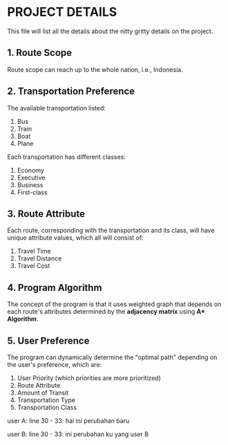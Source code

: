 # PROJECT DETAILS
This file will list all the details about the nitty gritty details on the project.

## 1. Route Scope 
Route scope can reach up to the whole nation, i.e., Indonesia.

## 2. Transportation Preference
The available transportation listed: 
1. Bus
2. Train
3. Boat
4. Plane

Each transportation has different classes: 
1. Economy
2. Executive
3. Business
4. First-class

## 3. Route Attribute
Each route, corresponding with the transportation and its class, will have unique attribute values, which all will consist of: 
1. Travel Time 
2. Travel Distance
3. Travel Cost

## 4. Program Algorithm 
The concept of the program is that it uses weighted graph that depends on each route's attributes determined by the **adjacency matrix** using __A* Algorithm__.

## 5. User Preference
The program can dynamically determine the "optimal path" depending on the user's preference, which are: 
1. User Priority (which priorities are more prioritized)
2. Route Attribute
3. Amount of Transit
4. Transportation Type
5. Transportation Class

user A: line 30 - 33: 
hai 
ini 
perubahan baru 

user B: line 30 - 33: 
ini perubahan
ku 
yang user B